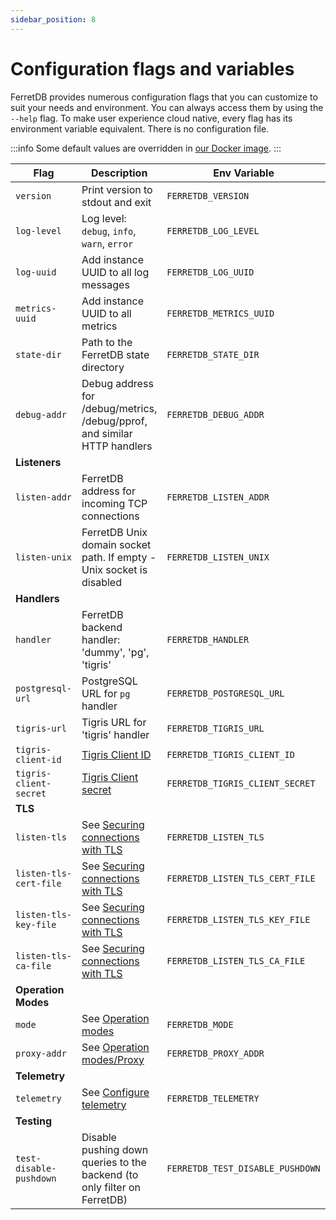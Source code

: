 ```yaml
---
sidebar_position: 8
---
```


# Configuration flags and variables

FerretDB provides numerous configuration flags that you can customize to suit your needs and environment.
You can always access them by using the `--help` flag.
To make user experience cloud native, every flag has its environment variable equivalent.
There is no configuration file.

:::info
Some default values are overridden in [our Docker image](quickstart_guide/docker.md).
:::

| Flag                    | Description                                                               | Env Variable                     | Default Value                           |
| ----------------------- | ------------------------------------------------------------------------- | -------------------------------- | --------------------------------------- |
| `version`               | Print version to stdout and exit                                          | `FERRETDB_VERSION`               |                                         |
| `log-level`             | Log level: `debug`, `info`, `warn`, `error`                               | `FERRETDB_LOG_LEVEL`             | `info`                                  |
| `log-uuid`              | Add instance UUID to all log messages                                     | `FERRETDB_LOG_UUID`              |                                         |
| `metrics-uuid`          | Add instance UUID to all metrics                                          | `FERRETDB_METRICS_UUID`          |                                         |
| `state-dir`             | Path to the FerretDB state directory                                      | `FERRETDB_STATE_DIR`             | `.` (`/state` for Docker)               |
| `debug-addr`            | Debug address for /debug/metrics, /debug/pprof, and similar HTTP handlers | `FERRETDB_DEBUG_ADDR`            | `127.0.0.1:8088` (`:8088` for Docker)   |
| **Listeners**           |                                                                           |                                  |                                         |
| `listen-addr`           | FerretDB address for incoming TCP connections                             | `FERRETDB_LISTEN_ADDR`           | `127.0.0.1:27017` (`:27017` for Docker) |
| `listen-unix`           | FerretDB Unix domain socket path. If empty - Unix socket is disabled      | `FERRETDB_LISTEN_UNIX`           |                                         |
| **Handlers**            |                                                                           |                                  |                                         |
| `handler`               | FerretDB backend handler: 'dummy', 'pg', 'tigris'                         | `FERRETDB_HANDLER`               | `pg`                                    |
| `postgresql-url`        | PostgreSQL URL for `pg` handler                                           | `FERRETDB_POSTGRESQL_URL`        | `postgres://127.0.0.1:5432/ferretdb`    |
| `tigris-url`            | Tigris URL for 'tigris' handler                                           | `FERRETDB_TIGRIS_URL`            | `127.0.0.1:8081`                        |
| `tigris-client-id`      | [Tigris Client ID][tigris-docs-auth]                                      | `FERRETDB_TIGRIS_CLIENT_ID`      |                                         |
| `tigris-client-secret`  | [Tigris Client secret][tigris-docs-auth]                                  | `FERRETDB_TIGRIS_CLIENT_SECRET`  |                                         |
| **TLS**                 |                                                                           |                                  |                                         |
| `listen-tls`            | See [Securing connections with TLS][securing-with-tls]                    | `FERRETDB_LISTEN_TLS`            |                                         |
| `listen-tls-cert-file`  | See [Securing connections with TLS][securing-with-tls]                    | `FERRETDB_LISTEN_TLS_CERT_FILE`  |                                         |
| `listen-tls-key-file`   | See [Securing connections with TLS][securing-with-tls]                    | `FERRETDB_LISTEN_TLS_KEY_FILE`   |                                         |
| `listen-tls-ca-file`    | See [Securing connections with TLS][securing-with-tls]                    | `FERRETDB_LISTEN_TLS_CA_FILE`    |                                         |
| **Operation Modes**     |                                                                           |                                  |                                         |
| `mode`                  | See [Operation modes](operation_modes.md)                                 | `FERRETDB_MODE`                  | `normal`                                |
| `proxy-addr`            | See [Operation modes/Proxy](operation_modes.md#proxy)                     | `FERRETDB_PROXY_ADDR`            |                                         |
| **Telemetry**           |                                                                           |                                  |                                         |
| `telemetry`             | See [Configure telemetry](telemetry.md#configure-telemetry)               | `FERRETDB_TELEMETRY`             | `undecided`                             |
| **Testing**             |                                                                           |                                  |                                         |
| `test-disable-pushdown` | Disable pushing down queries to the backend (to only filter on FerretDB)  | `FERRETDB_TEST_DISABLE_PUSHDOWN` | `false`                                 |

[tigris-docs-auth]: https://www.tigrisdata.com/docs/sdkstools/golang/getting-started/
[securing-with-tls]: /security#securing-connections-with-tls
